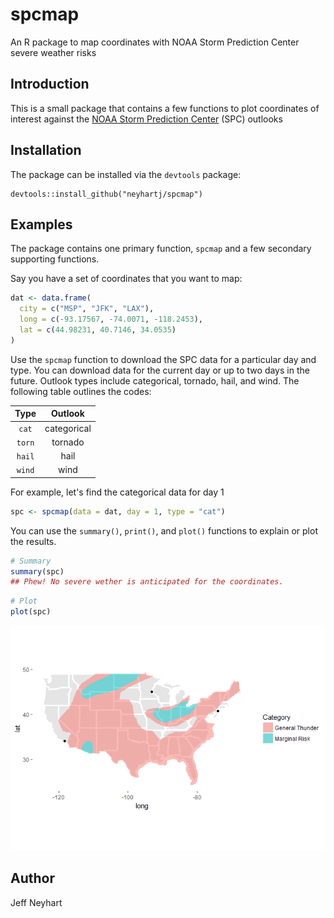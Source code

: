 
<!-- README.md is generated from README.Rmd. Please edit that file -->
spcmap
======

An R package to map coordinates with NOAA Storm Prediction Center severe weather risks

Introduction
------------

This is a small package that contains a few functions to plot coordinates of interest against the [NOAA Storm Prediction Center](http://www.spc.noaa.gov/) (SPC) outlooks

Installation
------------

The package can be installed via the `devtools` package:

    devtools::install_github("neyhartj/spcmap")

Examples
--------

The package contains one primary function, `spcmap` and a few secondary supporting functions.

Say you have a set of coordinates that you want to map:

``` r
dat <- data.frame(
  city = c("MSP", "JFK", "LAX"),
  long = c(-93.17567, -74.0071, -118.2453),
  lat = c(44.98231, 40.7146, 34.0535)
)
```

Use the `spcmap` function to download the SPC data for a particular day and type. You can download data for the current day or up to two days in the future. Outlook types include categorical, tornado, hail, and wind. The following table outlines the codes:

|  Type  |   Outlook   |
|:------:|:-----------:|
|  `cat` | categorical |
| `torn` |   tornado   |
| `hail` |     hail    |
| `wind` |     wind    |

For example, let's find the categorical data for day 1

``` r
spc <- spcmap(data = dat, day = 1, type = "cat")
```

You can use the `summary()`, `print()`, and `plot()` functions to explain or plot the results.

``` r
# Summary
summary(spc)
## Phew! No severe wether is anticipated for the coordinates.
```

``` r
# Plot
plot(spc)
```

![](README-plot-1.png)

Author
------

Jeff Neyhart

